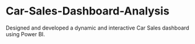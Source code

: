 # Car-Sales-Dashboard-Analysis
Designed and developed a dynamic and interactive Car Sales dashboard using Power BI. 
